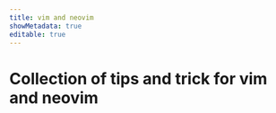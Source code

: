 ```yaml
---
title: vim and neovim
showMetadata: true
editable: true
---
```


# Collection of tips and trick for vim and neovim
